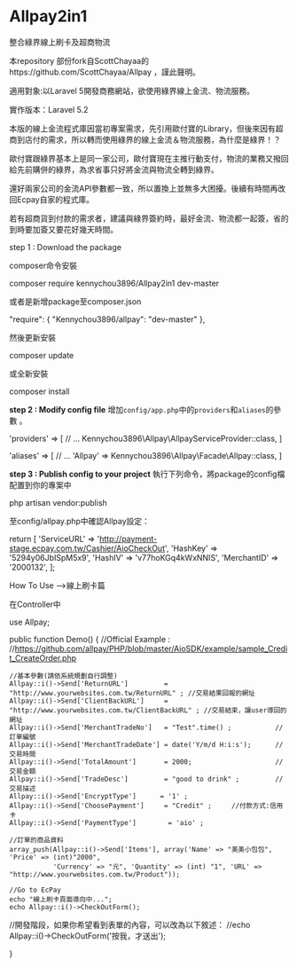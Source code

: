 # Allpay2in1

整合綠界線上刷卡及超商物流

本repository 部份fork自ScottChayaa的https://github.com/ScottChayaa/Allpay ，謹此聲明。

適用對象:以Laravel 5開發商務網站，欲使用綠界線上金流、物流服務。

實作版本：Laravel 5.2

本版的線上金流程式庫因當初專案需求，先引用歐付寶的Library，但後來因有超商到店付的需求，所以轉而使用綠界的線上金流＆物流服務，為什麼是綠界！？

歐付寶跟綠界基本上是同一家公司，歐付寶現在主推行動支付，物流的業務又撥回給先前購併的綠界，為求省事只好將金流與物流全轉到綠界。

還好兩家公司的金流API參數都一致，所以置換上並無多大困擾。後續有時間再改回Ecpay自家的程式庫。

若有超商貨到付款的需求者，建議與綠界簽約時，最好金流、物流都一起簽，省的到時要加簽又要花好幾天時間。

step 1 : Download the package

composer命令安裝	

composer require kennychou3896/Allpay2in1 dev-master

或者是新增package至composer.json

"require": {
  "Kennychou3896/allpay": "dev-master"
},

然後更新安裝

composer update

或全新安裝

composer install


**step 2 : Modify config file**
增加`config/app.php`中的`providers`和`aliases`的參數 。

'providers' => [ // ... Kennychou3896\Allpay\AllpayServiceProvider::class, ]

'aliases' => [ // ... 'Allpay' => Kennychou3896\Allpay\Facade\Allpay::class, ]


**step 3 : Publish config to your project**
執行下列命令，將package的config檔配置到你的專案中

php artisan vendor:publish

至config/allpay.php中確認Allpay設定：

return [
    'ServiceURL' => 'http://payment-stage.ecpay.com.tw/Cashier/AioCheckOut',
    'HashKey'    => '5294y06JbISpM5x9',
    'HashIV'     => 'v77hoKGq4kWxNNIS',
    'MerchantID' => '2000132',
];


How To Use -->線上刷卡篇

在Controller中

use Allpay;

public function Demo()
{
    //Official Example : 
    //https://github.com/allpay/PHP/blob/master/AioSDK/example/sample_Credit_CreateOrder.php
    
    //基本參數(請依系統規劃自行調整)
    Allpay::i()->Send['ReturnURL']         = "http://www.yourwebsites.com.tw/ReturnURL" ; //交易結果回報的網址
    Allpay::i()->Send['ClientBackURL']     = "http://www.yourwebsites.com.tw/ClientBackURL" ; //交易結束，讓user導回的網址
    Allpay::i()->Send['MerchantTradeNo']   = "Test".time() ;           //訂單編號
    Allpay::i()->Send['MerchantTradeDate'] = date('Y/m/d H:i:s');      //交易時間
    Allpay::i()->Send['TotalAmount']       = 2000;                     //交易金額
    Allpay::i()->Send['TradeDesc']         = "good to drink" ;         //交易描述
    Allpay::i()->Send['EncryptType']      = '1' ;  
    Allpay::i()->Send['ChoosePayment']     = "Credit" ;     //付款方式:信用卡
    Allpay::i()->Send['PaymentType']        = 'aio' ;

    //訂單的商品資料
    array_push(Allpay::i()->Send['Items'], array('Name' => "美美小包包", 'Price' => (int)"2000",
               'Currency' => "元", 'Quantity' => (int) "1", 'URL' => "http://www.yourwebsites.com.tw/Product"));

    //Go to EcPay
    echo "線上刷卡頁面導向中...";
    echo Allpay::i()->CheckOutForm();
   //開發階段，如果你希望看到表單的內容，可以改為以下敘述：
    //echo Allpay::i()->CheckOutForm('按我，才送出');
    
}
